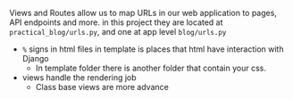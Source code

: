 Views and Routes allow us to map URLs in our web application to pages, API endpoints and more.
in this project they are located at `practical_blog/urls.py`, and one at app level `blog/urls.py`
* `%` signs in html files in template is places that html have interaction with Django
	* In template folder there is another folder that contain your css.
* views handle the rendering job
	* Class base views are more advance